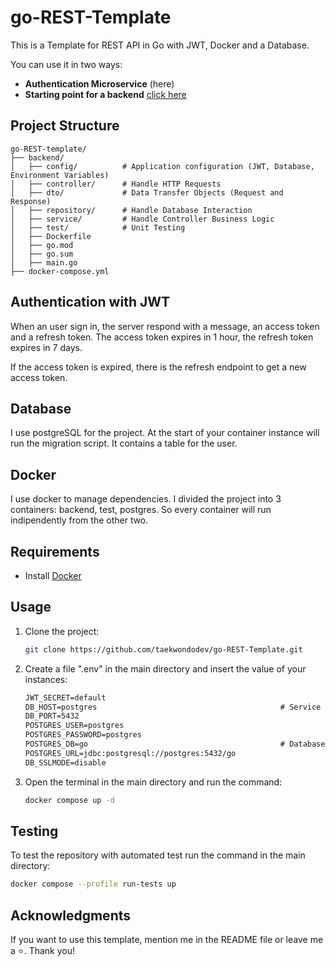 # go-REST-Template
This is a Template for REST API in Go with JWT, Docker and a Database.

You can use it in two ways:
- **Authentication Microservice** (here)
- **Starting point for a backend** [click here](https://github.com/taekwondodev/go-REST-Template/tree/backend)

## Project Structure

```
go-REST-template/
├── backend/
│   ├── config/          # Application configuration (JWT, Database, Environment Variables)
│   ├── controller/      # Handle HTTP Requests
│   ├── dto/             # Data Transfer Objects (Request and Response)
│   ├── repository/      # Handle Database Interaction
│   ├── service/         # Handle Controller Business Logic
│   ├── test/            # Unit Testing
│   ├── Dockerfile       
│   ├── go.mod           
│   ├── go.sum           
│   ├── main.go         
├── docker-compose.yml   
```

## Authentication with JWT

When an user sign in, the server respond with a message, an access token and a refresh token. The access token expires in 1 hour, the refresh token expires in 7 days.

If the access token is expired, there is the refresh endpoint to get a new access token.

## Database

I use postgreSQL for the project. At the start of your container instance will run the migration script. It contains a table for the user.

## Docker

I use docker to manage dependencies. I divided the project into 3 containers: backend, test, postgres. So every container will run indipendently from the other two.

## Requirements

- Install [Docker](https://docs.docker.com/engine/install/)

## Usage

1. Clone the project:
   
   ```bash
   git clone https://github.com/taekwondodev/go-REST-Template.git
   ```
2. Create a file ".env" in the main directory and insert the value of your instances:
   
   ```txt
   JWT_SECRET=default 
   DB_HOST=postgres                                         # Service Name in Docker Compose
   DB_PORT=5432
   POSTGRES_USER=postgres
   POSTGRES_PASSWORD=postgres
   POSTGRES_DB=go                                           # Database Name
   POSTGRES_URL=jdbc:postgresql://postgres:5432/go
   DB_SSLMODE=disable
   ```
3. Open the terminal in the main directory and run the command:
   
   ```bash
   docker compose up -d
   ```

## Testing

To test the repository with automated test run the command in the main directory:

```bash
docker compose --profile run-tests up
```

## Acknowledgments

If you want to use this template, mention me in the README file or leave me a ⭐. Thank you!
